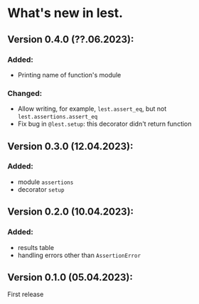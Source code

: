 # What's new in lest.

## Version 0.4.0 (??.06.2023):

### Added:

 + Printing name of function's module

### Changed:

 + Allow writing, for example, `lest.assert_eq`, but not `lest.assertions.assert_eq`
 + Fix bug in `@lest.setup`: this decorator didn't return function

## Version 0.3.0 (12.04.2023):

### Added:

 + module `assertions`
 + decorator `setup`

## Version 0.2.0 (10.04.2023):

### Added:

 + results table
 + handling errors other than `AssertionError`

## Version 0.1.0 (05.04.2023):

First release
